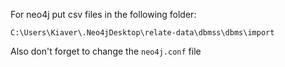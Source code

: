 For neo4j put csv files in the following folder: 

`C:\Users\Kiaver\.Neo4jDesktop\relate-data\dbmss\dbms\import`

Also don't forget to change the `neo4j.conf` file